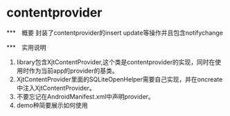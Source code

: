 # contentprovider
***　概要
封装了contentprovider的insert update等操作并且包含notifychange 


***　实用说明
1. library包含XjtContentProvider,这个类是contentprovider的实现，同时在使用时作为当前app的provider的基类。
2. XjtContentProvider里面的SQLiteOpenHelper需要自己实现，并在oncreate中注入XjtContentProvider。
3. 不要忘记在AndroidManifest.xml中声明provider。
4. demo种简要展示如何使用
